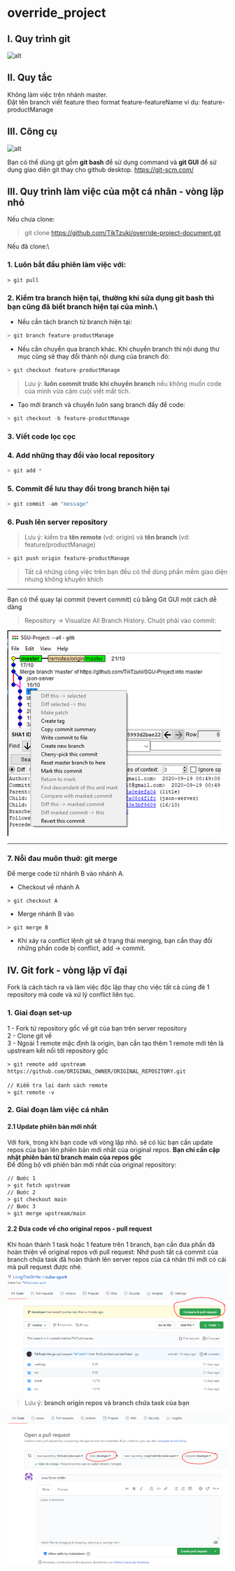 # override_project

## I. Quy trình git
![alt](https://images.viblo.asia/4d67b9cd-249f-43c3-9a73-363f876a6b1e.png)
## II. Quy tắc
Không làm việc trên nhánh master.\
Đặt tên branch viết feature theo format feature-featureName ví dụ: feature-productManage
## III. Công cụ
![alt](https://git-scm.com/images/logo@2x.png)

Bạn có thể dùng git gồm **git bash** để sử dụng command và **git GUI** để sử dụng giao diện git thay cho github desktop.
https://git-scm.com/

## III. Quy trình làm việc của một cá nhân - vòng lặp nhỏ

Nếu chưa clone:
> git clone https://github.com/TikTzuki/override-project-document.git

Nếu đã clone:\
### 1. Luôn bắt đầu phiên làm việc với:
```javacript
> git pull
```
### 2. Kiểm tra branch hiện tại, thường khi sửa dụng git bash thì bạn cũng đã biết branch hiện tại của mình.\
- Nếu cần tách branch từ branch hiện tại:
```php
> git branch feature-productManage
```

- Nếu cần chuyển qua branch khác. Khi chuyển branch thì nội dung thư mục cũng sẽ thay đổi thành nội dung của branch đó:
```php
> git checkout feature-productManage
```
>Lưu ý: **luôn commit trước khi chuyển branch** nếu không muốn code của mình vừa cặm cuội viết mất tích.
- Tạo mới branch và chuyển luôn sang branch đấy để code:
```php
> git checkout -b feature-productManage
```
### 3. Viết code lọc cọc
### 4. Add những thay đổi vào local repository
```php
> git add *
```
### 5. Commit để lưu thay đổi trong **branch hiện tại**
```php
> git commit -am "message"
```
### 6. Push lên server repository
>Lưu ý: kiểm tra **tên remote** (vd: origin) và **tên branch** (vd: feature/productManage)
```php
> git push origin feature-productManage
```
>Tất cả những công việc trên bạn đều có thể dùng phần mềm giao diện nhưng không khuyến khích
---
Bạn có thể quay lại commit (revert commit) cũ bằng Git GUI một cách dễ dàng
> Repository -> Visualize All Branch History. Chuột phải vào commit: 

![alt](images/gitRevertCommit.png)

---

### 7. Nỗi đau muôn thuở: git merge
Để merge code từ nhánh B vào nhánh A.
- Checkout về nhánh A
```
> git checkout A
```
- Merge nhánh B vào
```
> git merge B
```
- Khi xảy ra conflict lệnh git sẽ ở trạng thái merging, bạn cần thay đổi những phần code bị conflict, add -> commit.

## IV. Git fork - vòng lặp vĩ đại
Fork là cách tách ra và làm việc độc lập thay cho việc tất cả cùng đè 1 repository mà code và xử lý conflict liên tục.

### 1. Giai đoạn set-up
1 - Fork từ repository gốc về git của bạn trên server repository\
2 - Clone git về\
3 - Ngoài 1 remote mặc định là origin, bạn cần tạo thêm 1 remote mới tên là upstream kết nối tới repository gốc
```
> git remote add upstream https://github.com/ORIGINAL_OWNER/ORIGINAL_REPOSITORY.git

// Kiểm tra lại danh sách remote
> git remote -v
```
### 2. Giai đoạn làm việc cá nhân
#### 2.1 Update phiên bản mới nhất
Với fork, trong khi bạn code với vòng lặp nhỏ. sẽ có lúc bạn cần update repos của bạn lên phiên bản mới nhất của original repos. **Bạn chỉ cần cập nhật phiên bản từ branch main của repos gốc**\
Để đồng bộ với phiên bản mới nhất của original repository:
```
// Bước 1
> git fetch upstream
// Bước 2
> git checkout main
// Bước 3
> git merge upstream/main
```
#### 2.2 Đưa code về cho original repos - pull request
Khi hoàn thành 1 task hoặc 1 feature trên 1 branch, bạn cần đưa phần đã hoàn thiện về original repos với pull request:
Nhớ push tất cả commit của branch chứa task đã hoàn thành lên server repos của cá nhân thì mới có cái mà pull request được nhé.
![alt](images/pullRequest.PNG)
> Lưu ý: **branch origin repos và branch chứa task của bạn**

![alt](images/createPullRequestPNG.PNG)
